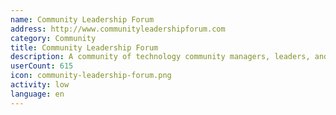 ```yaml
---
name: Community Leadership Forum
address: http://www.communityleadershipforum.com
category: Community
title: Community Leadership Forum
description: A community of technology community managers, leaders, and builders.
userCount: 615
icon: community-leadership-forum.png
activity: low
language: en
---
```


